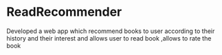 # ReadRecommender
Developed a web app which recommend books to user according to their history and their interest and allows user to read book ,allows to rate the book
